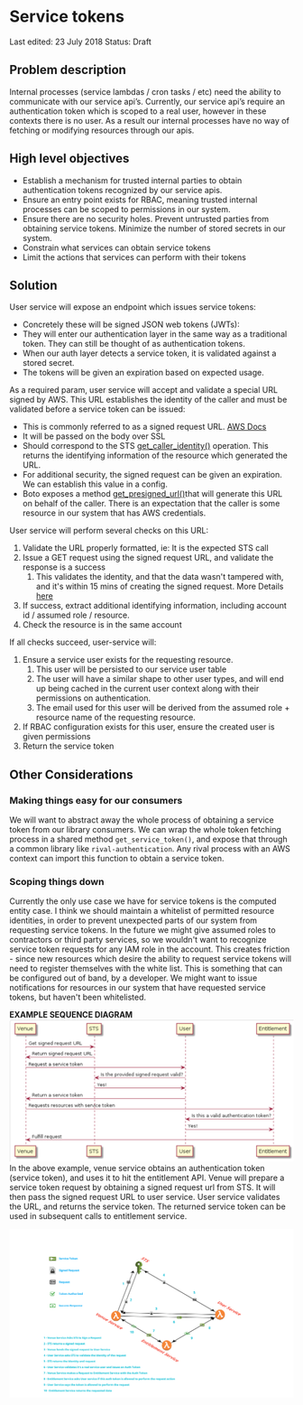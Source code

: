 # Service tokens

Last edited: 23 July 2018
Status: Draft


## **Problem description**

Internal processes (service lambdas / cron tasks / etc) need the ability to communicate with our service api’s. Currently, our service api’s require an authentication token which is scoped to a real user, however in these contexts there is no user. As a result our internal processes have no way of fetching or modifying resources through our apis.


## **High level objectives**

* Establish a mechanism for trusted internal parties to obtain authentication tokens recognized by our service apis.
* Ensure an entry point exists for RBAC, meaning trusted internal processes can be scoped to permissions in our system.
* Ensure there are no security holes. Prevent untrusted parties from obtaining service tokens. Minimize the number of stored secrets in our system. 
* Constrain what services can obtain service tokens 
* Limit the actions that services can perform with their tokens

## **Solution**

User service will expose an endpoint which issues service tokens:

* Concretely these will be signed JSON web tokens (JWTs):
*  They will enter our authentication layer in the same way as a traditional token. They can still be thought of as authentication tokens.
* When our auth layer detects a service token, it is validated against a stored secret.
* The tokens will be given an expiration based on expected usage.


As a required param, user service will accept and validate a special URL signed by AWS. This URL establishes the identity of the caller and must be validated before a service token can be issued:

*  This is commonly referred to as a signed request URL. [AWS Docs](https://docs.aws.amazon.com/AmazonS3/latest/API/sig-v4-authenticating-requests.html)
*  It will be passed on the body over SSL
* Should correspond to the STS [get_caller_identity()](https://docs.aws.amazon.com/STS/latest/APIReference/API_GetCallerIdentity.html) operation. This returns the identifying information of the resource which generated the URL.
* For additional security, the signed request can be given an expiration. We can establish this value in a config. 
* Boto exposes a method [get_presigned_url()](https://boto3.readthedocs.io/en/latest/reference/services/sts.html#STS.Client.generate_presigned_url)that will generate this URL on behalf of the caller. There is an expectation that the caller is some resource in our system that has AWS credentials.


User service will perform several checks on this URL:

1. Validate the URL properly formatted, ie: It is the expected STS call
2. Issue a GET request using the signed request URL, and validate the response is a success
    1. This validates the identity, and that the data wasn't tampered with, and it's within 15 mins of creating the signed request. More Details [here](https://docs.aws.amazon.com/AmazonS3/latest/API/sig-v4-authenticating-requests.html)
3. If success, extract additional identifying information, including account id / assumed role / resource.
4. Check the resource is in the same account


If all checks succeed, user-service will:

1. Ensure a service user exists for the requesting resource. 
    1. This user will be persisted to our service user table
    2. The user will have a similar shape to other user types, and will end up being cached in the current user context along with their permissions on authentication.
    3. The email used for this user will be derived from the assumed role + resource name of the requesting resource. 
2. If RBAC configuration exists for this user, ensure the created user is given permissions
3. Return the service token

## Other Considerations

### **Making things easy for our consumers**

We will want to abstract away the whole process of obtaining a service token from our library  consumers. We can wrap the whole token fetching process in a shared method `get_service_token()`, and expose that through a common library like `rival-authentication`. Any rival process with an AWS context can import this function to obtain a service token.

### **Scoping things down**

Currently the only use case we have for service tokens is the computed entity case. I think we should maintain a whitelist of permitted resource identities, in order to prevent unexpected parts of our system from requesting service tokens. In the future we might give assumed roles to contractors or third party services, so we wouldn't want to recognize service token requests for any IAM role in the account. This creates friction - since new resources which desire the ability to request service tokens will need to register themselves with the white list. This is something that can be configured out of band, by a developer. We might want to issue notifications for resources in our system that have requested service tokens, but haven't been whitelisted.

**EXAMPLE SEQUENCE DIAGRAM**
![image info](./images/token-screenshot.png)
In the above example, venue service obtains an authentication token (service token), and uses it to hit the entitlement API. Venue will prepare a service token request by obtaining a signed request url from STS. It will then pass the signed request URL to user service. User service validates the URL, and returns the service token. The returned service token can be used in subsequent calls to entitlement service.

![image info](./images/service-tokens.png)
